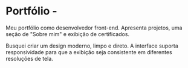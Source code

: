 # Portfólio -

Meu portfólio como desenvolvedor front-end.
Apresenta projetos, uma seção de "Sobre mim" e exibição de certificados.

Busquei criar um design moderno, limpo e direto.
A interface suporta responsividade para que a exibição seja consistente em diferentes resoluções de tela.

